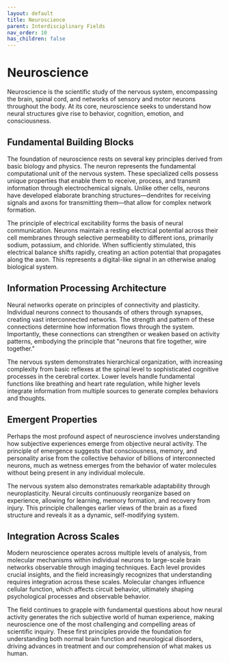 ```yaml
---
layout: default
title: Neuroscience
parent: Interdisciplinary Fields
nav_order: 10
has_children: false
---
```


# Neuroscience

Neuroscience is the scientific study of the nervous system, encompassing the brain, spinal cord, and networks of sensory and motor neurons throughout the body. At its core, neuroscience seeks to understand how neural structures give rise to behavior, cognition, emotion, and consciousness.

## Fundamental Building Blocks

The foundation of neuroscience rests on several key principles derived from basic biology and physics. The neuron represents the fundamental computational unit of the nervous system. These specialized cells possess unique properties that enable them to receive, process, and transmit information through electrochemical signals. Unlike other cells, neurons have developed elaborate branching structures—dendrites for receiving signals and axons for transmitting them—that allow for complex network formation.

The principle of electrical excitability forms the basis of neural communication. Neurons maintain a resting electrical potential across their cell membranes through selective permeability to different ions, primarily sodium, potassium, and chloride. When sufficiently stimulated, this electrical balance shifts rapidly, creating an action potential that propagates along the axon. This represents a digital-like signal in an otherwise analog biological system.

## Information Processing Architecture

Neural networks operate on principles of connectivity and plasticity. Individual neurons connect to thousands of others through synapses, creating vast interconnected networks. The strength and pattern of these connections determine how information flows through the system. Importantly, these connections can strengthen or weaken based on activity patterns, embodying the principle that "neurons that fire together, wire together."

The nervous system demonstrates hierarchical organization, with increasing complexity from basic reflexes at the spinal level to sophisticated cognitive processes in the cerebral cortex. Lower levels handle fundamental functions like breathing and heart rate regulation, while higher levels integrate information from multiple sources to generate complex behaviors and thoughts.

## Emergent Properties

Perhaps the most profound aspect of neuroscience involves understanding how subjective experiences emerge from objective neural activity. The principle of emergence suggests that consciousness, memory, and personality arise from the collective behavior of billions of interconnected neurons, much as wetness emerges from the behavior of water molecules without being present in any individual molecule.

The nervous system also demonstrates remarkable adaptability through neuroplasticity. Neural circuits continuously reorganize based on experience, allowing for learning, memory formation, and recovery from injury. This principle challenges earlier views of the brain as a fixed structure and reveals it as a dynamic, self-modifying system.

## Integration Across Scales

Modern neuroscience operates across multiple levels of analysis, from molecular mechanisms within individual neurons to large-scale brain networks observable through imaging techniques. Each level provides crucial insights, and the field increasingly recognizes that understanding requires integration across these scales. Molecular changes influence cellular function, which affects circuit behavior, ultimately shaping psychological processes and observable behavior.

The field continues to grapple with fundamental questions about how neural activity generates the rich subjective world of human experience, making neuroscience one of the most challenging and compelling areas of scientific inquiry. These first principles provide the foundation for understanding both normal brain function and neurological disorders, driving advances in treatment and our comprehension of what makes us human.
